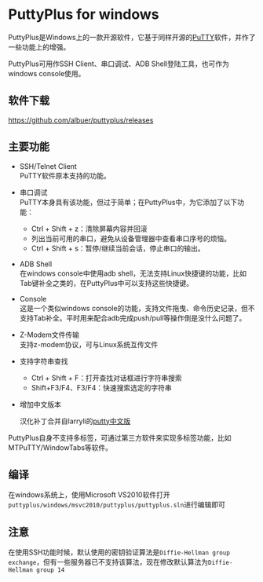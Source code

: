 # PuttyPlus for windows
PuttyPlus是Windows上的一款开源软件，它基于同样开源的[PuTTY](https://www.chiark.greenend.org.uk/~sgtatham/putty/)软件，并作了一些功能上的增强。

PuttyPlus可用作SSH Client、串口调试、ADB Shell登陆工具，也可作为windows console使用。



## 软件下载

https://github.com/albuer/puttyplus/releases



## 主要功能

* SSH/Telnet Client  
	PuTTY软件原本支持的功能。
	
* 串口调试  
	PuTTY本身具有该功能，但过于简单；在PuttyPlus中，为它添加了以下功能：
	
	* Ctrl + Shift + z：清除屏幕内容并回滚
	* 列出当前可用的串口，避免从设备管理器中查看串口序号的烦恼。
	* Ctrl + Shift + s：暂停/继续当前会话，停止串口的输出。
	
* ADB Shell  
	在windows console中使用adb shell，无法支持Linux快捷键的功能，比如Tab键补全之类的，在PuttyPlus中可以支持这些快捷键。
	
* Console  
	这是一个类似windows console的功能，支持文件拖曳、命令历史记录，但不支持Tab补全。平时用来配合adb完成push/pull等操作倒是没什么问题了。
	
* Z-Modem文件传输  
	支持z-modem协议，可与Linux系统互传文件
	
* 支持字符串查找

  * Ctrl + Shift + F：打开查找对话框进行字符串搜索
  * Shift+F3/F4、F3/F4：快速搜索选定的字符串

* 增加中文版本

  汉化补丁合并自larryli的[putty中文版](https://github.com/larryli/putty)

PuttyPlus自身不支持多标签，可通过第三方软件来实现多标签功能，比如MTPuTTY/WindowTabs等软件。



## 编译

在windows系统上，使用Microsoft VS2010软件打开`puttyplus/windows/msvc2010/puttyplus/puttyplus.sln`进行编辑即可



## 注意

在使用SSH功能时候，默认使用的密钥验证算法是`Diffie-Hellman group exchange`，但有一些服务器已不支持该算法，现在修改默认算法为`Diffie-Hellman group 14`

## 